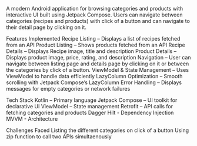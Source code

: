 A modern Android application for browsing categories and products with interactive UI built using Jetpack Compose.
Users can navigate between categories (recipes and products) with click of a button and can navigate to their detail page by clicking on it.

Features Implemented
Recipe Listing – Displays a list of recipes fetched from an API
Product Listing – Shows products fetched from an API
Recipe Details – Displays Recipe image, title and description
Product Details – Displays product image, price, rating, and description
Navigation – User can navigate between listing page and details page by clicking on it or between the categories by click of a button.
ViewModel & State Management – Uses ViewModel to handle data efficiently
LazyColumn Optimization – Smooth scrolling with Jetpack Compose’s LazyColumn
Error Handling – Displays messages for empty categories or network failures


Tech Stack
Kotlin – Primary language
Jetpack Compose – UI toolkit for declarative UI
ViewModel – State management
Retrofit – API calls for fetching categories and products
Dagger Hilt - Dependency Injection
MVVM - Architecture

Challenges Faced
Listing the different categories on click of a button
Using zip function to call two APIs simultaenously

